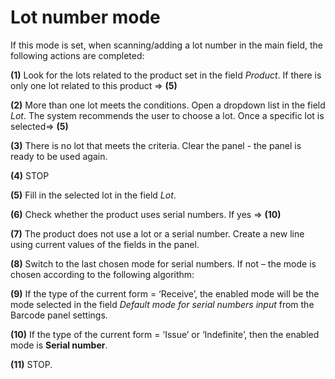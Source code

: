 # Lot number mode

If this mode is set, when scanning/adding a lot number in the main field, the following actions are completed:

**(1)** Look for the lots related to the product set in the field _Product_. If there is only one lot related to this product => **(5)** </br>

**(2)** More than one lot meets the conditions. Open a dropdown list in the field _Lot_. The system recommends the user to choose a lot. Once a specific lot is selected=> **(5)**</br>

**(3)** There is no lot that meets the criteria. Clear the panel - the panel is ready to be used again.

**(4)** STOP

**(5)** Fill in the selected lot in the field _Lot_.

**(6)** Check whether the product uses serial numbers. If yes => **(10)**

**(7)** The product does not use a lot or a serial number. Create a new line using current values of the fields in the panel.

**(8)** Switch to the last chosen mode for serial numbers. If not – the mode is chosen according to the following algorithm:

**(9)** If the type of the current form = ‘Receive’, the enabled mode will be the mode selected in the field _Default mode for serial numbers input_ from the Barcode panel settings.

**(10)** If the type of the current form = ‘Issue’ or ‘Indefinite’, then the enabled mode is **Serial number**.

**(11)** STOP.

